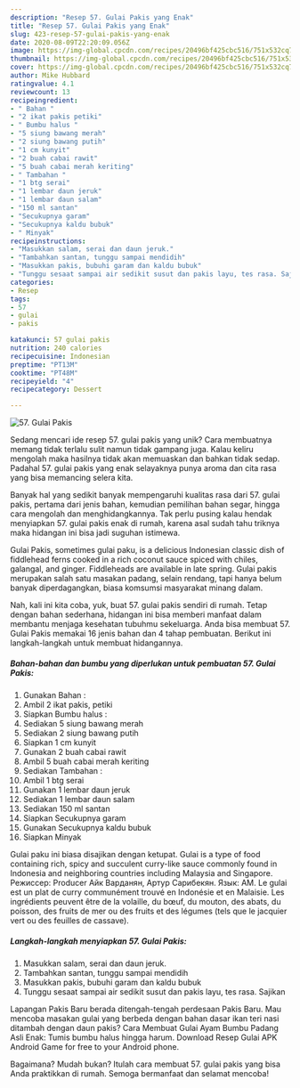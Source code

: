 ```yaml
---
description: "Resep 57. Gulai Pakis yang Enak"
title: "Resep 57. Gulai Pakis yang Enak"
slug: 423-resep-57-gulai-pakis-yang-enak
date: 2020-08-09T22:20:09.056Z
image: https://img-global.cpcdn.com/recipes/20496bf425cbc516/751x532cq70/57-gulai-pakis-foto-resep-utama.jpg
thumbnail: https://img-global.cpcdn.com/recipes/20496bf425cbc516/751x532cq70/57-gulai-pakis-foto-resep-utama.jpg
cover: https://img-global.cpcdn.com/recipes/20496bf425cbc516/751x532cq70/57-gulai-pakis-foto-resep-utama.jpg
author: Mike Hubbard
ratingvalue: 4.1
reviewcount: 13
recipeingredient:
- " Bahan "
- "2 ikat pakis petiki"
- " Bumbu halus "
- "5 siung bawang merah"
- "2 siung bawang putih"
- "1 cm kunyit"
- "2 buah cabai rawit"
- "5 buah cabai merah keriting"
- " Tambahan "
- "1 btg serai"
- "1 lembar daun jeruk"
- "1 lembar daun salam"
- "150 ml santan"
- "Secukupnya garam"
- "Secukupnya kaldu bubuk"
- " Minyak"
recipeinstructions:
- "Masukkan salam, serai dan daun jeruk."
- "Tambahkan santan, tunggu sampai mendidih"
- "Masukkan pakis, bubuhi garam dan kaldu bubuk"
- "Tunggu sesaat sampai air sedikit susut dan pakis layu, tes rasa. Sajikan"
categories:
- Resep
tags:
- 57
- gulai
- pakis

katakunci: 57 gulai pakis 
nutrition: 240 calories
recipecuisine: Indonesian
preptime: "PT13M"
cooktime: "PT48M"
recipeyield: "4"
recipecategory: Dessert

---
```



![57. Gulai Pakis](https://img-global.cpcdn.com/recipes/20496bf425cbc516/751x532cq70/57-gulai-pakis-foto-resep-utama.jpg)

Sedang mencari ide resep 57. gulai pakis yang unik? Cara membuatnya memang tidak terlalu sulit namun tidak gampang juga. Kalau keliru mengolah maka hasilnya tidak akan memuaskan dan bahkan tidak sedap. Padahal 57. gulai pakis yang enak selayaknya punya aroma dan cita rasa yang bisa memancing selera kita.

Banyak hal yang sedikit banyak mempengaruhi kualitas rasa dari 57. gulai pakis, pertama dari jenis bahan, kemudian pemilihan bahan segar, hingga cara mengolah dan menghidangkannya. Tak perlu pusing kalau hendak menyiapkan 57. gulai pakis enak di rumah, karena asal sudah tahu triknya maka hidangan ini bisa jadi suguhan istimewa.

Gulai Pakis, sometimes gulai paku, is a delicious Indonesian classic dish of fiddlehead ferns cooked in a rich coconut sauce spiced with chiles, galangal, and ginger. Fiddleheads are available in late spring. Gulai pakis merupakan salah satu masakan padang, selain rendang, tapi hanya belum banyak diperdagangkan, biasa komsumsi masyarakat minang dalam.


Nah, kali ini kita coba, yuk, buat 57. gulai pakis sendiri di rumah. Tetap dengan bahan sederhana, hidangan ini bisa memberi manfaat dalam membantu menjaga kesehatan tubuhmu sekeluarga. Anda bisa membuat 57. Gulai Pakis memakai 16 jenis bahan dan 4 tahap pembuatan. Berikut ini langkah-langkah untuk membuat hidangannya.

<!--inarticleads1-->

##### Bahan-bahan dan bumbu yang diperlukan untuk pembuatan 57. Gulai Pakis:

1. Gunakan  Bahan :
1. Ambil 2 ikat pakis, petiki
1. Siapkan  Bumbu halus :
1. Sediakan 5 siung bawang merah
1. Sediakan 2 siung bawang putih
1. Siapkan 1 cm kunyit
1. Gunakan 2 buah cabai rawit
1. Ambil 5 buah cabai merah keriting
1. Sediakan  Tambahan :
1. Ambil 1 btg serai
1. Gunakan 1 lembar daun jeruk
1. Sediakan 1 lembar daun salam
1. Sediakan 150 ml santan
1. Siapkan Secukupnya garam
1. Gunakan Secukupnya kaldu bubuk
1. Siapkan  Minyak


Gulai paku ini biasa disajikan dengan ketupat. Gulai is a type of food containing rich, spicy and succulent curry-like sauce commonly found in Indonesia and neighboring countries including Malaysia and Singapore. Режиссер: Producer Айк Варданян, Артур Сарибекян. Язык: AM. Le gulai est un plat de curry communément trouvé en Indonésie et en Malaisie. Les ingrédients peuvent être de la volaille, du bœuf, du mouton, des abats, du poisson, des fruits de mer ou des fruits et des légumes (tels que le jacquier vert ou des feuilles de cassave). 

<!--inarticleads2-->

##### Langkah-langkah menyiapkan 57. Gulai Pakis:

1. Masukkan salam, serai dan daun jeruk.
1. Tambahkan santan, tunggu sampai mendidih
1. Masukkan pakis, bubuhi garam dan kaldu bubuk
1. Tunggu sesaat sampai air sedikit susut dan pakis layu, tes rasa. Sajikan


Lapangan Pakis Baru berada ditengah-tengah perdesaan Pakis Baru. Mau mencoba masakan gulai yang berbeda dengan bahan dasar ikan teri nasi ditambah dengan daun pakis? Cara Membuat Gulai Ayam Bumbu Padang Asli Enak: Tumis bumbu halus hingga harum. Download Resep Gulai APK Android Game for free to your Android phone. 

Bagaimana? Mudah bukan? Itulah cara membuat 57. gulai pakis yang bisa Anda praktikkan di rumah. Semoga bermanfaat dan selamat mencoba!
